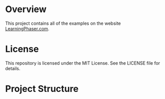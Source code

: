 # Overview

This project contains all of the examples on the website [LearningPhaser.com](http://learningphaser.com).

# License

This repository is licensed under the MIT License.
See the LICENSE file for details.

# Project Structure



